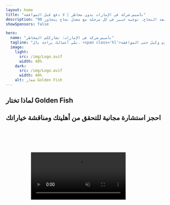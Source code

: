 ```yaml
---
layout: home
title: "تأسيس شركة في الإمارات بدون مخاطر | لا دفع قبل الموافقة"
description: "نموذج ثوري لتأسيس الشركات في الإمارات: تدفع فقط بعد النجاح. توجيه خبير في كل مرحلة مع معدل نجاح يتجاوز 90٪."
showSponsors: false

hero:
  name: "تأسيس شركة في الإمارات: نشارككم المخاطر"
  tagline: "نمّي أعمالك براحة بال. <span class='hl'>لا رسوم وكيل حتى الموافقة</span>. لا نحصل على أجرنا حتى تحصل على النتائج."
  image:
    light:
      src: /img/Logo.avif
      width: 40%
    dark:
      src: /img/Logo.avif
      width: 40%
    alt: شعار Golden Fish
---
```


<FeatureBlock :card="{
  title: 'مزاياك — مسؤوليتنا',
  details: 'تقدم دولة الإمارات العديد من المزايا لرواد الأعمال والمستثمرين الدوليين الباحثين عن بيئة أعمال مواتية. \n\n* معدلات ضريبية منخفضة: 9٪ ضريبة شركات و5٪ ضريبة قيمة مضافة بدون ضريبة دخل شخصية\n* ملكية أجنبية 100٪: تحكم كامل في شركتك بدون شركاء محليين\n* لا قيود على العملات: تحويل الأرباح وتبادل العملات بدون قيود\n\n[عرض القائمة الكاملة](/uae-business/company-registration/benefits-problems#benefits-of-doing-business-in-the-uae)',
  link: '/uae-business/company-registration/benefits-problems#benefits-of-doing-business-in-the-uae',
  src: {
    light: '/img/iStock-2051326997.avif',
    dark: '/img/iStock-1448478309.jpg',
    width: '100%'
  },
  inversion: false
}" />

<FeatureBlock :card="{
  title: 'التحديات التي نواجهها معاً',
  details: 'رغم المزايا العديدة التي تقدمها الإمارات، يجب على الشركات أن تدرك التحديات المحتملة عند تأسيس عملياتها. \n\n* بيئة تنظيمية معقدة: لوائح مختلفة عبر الإمارات والمناطق الحرة\n* متطلبات الوجود الاقتصادي: حاجة لموظفين محليين ومكتب فعلي لبعض الأنشطة\n* تكاليف أولية مرتفعة: رسوم التسجيل والوثائق وإيجارات المكاتب الإلزامية\n\n[عرض القائمة الكاملة](/uae-business/company-registration/benefits-problems#disadvantages-of-doing-business-in-the-uae)',
  link: '/uae-business/company-registration/benefits-problems#disadvantages-of-doing-business-in-the-uae',
  src: {
    light: '/img/iStock-1299393716.avif',
    dark: '/img/iStock-2149731304.avif',
    width: '100%'
  },
  inversion: true
}" />

<FeatureBlock :card="{
  title: 'دعم كامل: خطوة بخطوة معك',
  details: 'دليل كامل لتأسيس الشركات في **Free Zone والـ Offshore والـ Mainland والفروع**. \n\n* ملكية أجنبية 100٪ متاحة في Free Zones والـ Mainland\n* معدلات ضريبية منخفضة - 9٪ ضريبة شركات فقط\n* لا قيود على العملات - سهولة إعادة رأس المال\n\n[اعرف المزيد](/uae-business/company-registration/overview)',
  link: '/uae-business/company-registration/overview',
  src: {
    light: '/video/iStock-1204982076.mp4',
    dark: '/video/iStock-1269162753.mp4',
    width: '100%'
  },
  inversion: false
}" />

<FeatureCards :features="[
  {
    title: 'فتح الحساب المصرفي',
    details: 'افتح حسابات مصرفية تجارية أو شخصية **بسهولة** مع البنوك الإماراتية الموثوقة.',
    items: [
      'خدمات PRO شاملة للموافقات الحكومية',
      'إعداد حزمة مصرفية كاملة',
      'معدل نجاح 96٪'
    ],
    linkText: 'اعرف المزيد',
    link: '/uae-business/offer/banking/',
    icon: {
      light: '/img/iStock-2153786564.avif',
      dark: '/img/iStock-2166793628.avif',
      alt: 'الخدمات المصرفية'
    }
  },
  {
    title: 'التأشيرة الذهبية والإقامة',
    details: 'احصل على **Golden Visa** الإماراتية للإقامة طويلة الأمد بعملية تقديم سلسة.',
    items: [
      '**لا حاجة لدخول الإمارات كل 6 أشهر**',
      'صلاحية 10 سنوات مع إمكانية التجديد عند استيفاء الشروط المؤهلة',
      'معدل نجاح 92٪'
    ],
    linkText: 'اعرف المزيد',
    link: '/uae-business/offer/golden-visa/',
    icon: {
      light: '/img/iStock-1312241253.avif',
      dark: '/img/ILONMASKID.webp',
      alt: 'خدمات التأشيرات'
    }
  },
  {
    title: 'اكتشف المزيد من خدماتنا للشركات',
    details: '',
    items: [],
    linkText: 'اعرف المزيد',
    link: '../../company-registration/insights/incorporation-steps',
    icon: {
      light: '/img/iStock-473502112.avif',
      dark: '/img/iStock-1160827423.avif',
      alt: 'خدمات إضافية'
    }
  }
]" />

## لماذا تختار Golden Fish

<BenefitsList :features="[
  {
    icon: '🏢',
    title: 'خبرة محلية في الإمارات',
    text: 'متخصصون متفانون في دبي يقدمون إرشادات خبيرة في كل خطوة من العملية.'
  },
  {
    icon: '📊',
    title: 'معدل نجاح مثبت',
    text: 'معدل موافقة يتجاوز 90٪ مع مئات التأشيرات والحسابات المصرفية وتسجيلات الشركات الصادرة من خلال معالجتنا المتميزة.'
  },
  {
    icon: '💸',
    title: '**رسوم مبنية على النجاح**',
    text: '[الدفع فقط بعد الموافقة](/uae-business/benefits/success-based-fees). شفافية كاملة بدون تكاليف خفية.'
  },
]" />

## احجز استشارة مجانية للتحقق من أهليتك ومناقشة خياراتك

<video  autoplay muted playsinline style="padding: 80px" >
  <source src="/img/iStock-2185906461.mp4" type="video/mp4">
</video>

<ContactFormModal 
  formName="Golden Visa [offer]" 
  buttonText="احصل على استشارة مجانية" 
  categoryLabel="مستوى الدعم المطلوب: *" 
  categoryPlaceholderText="اختر مستوى الدعم المناسب لك"
  messageLabel="ساعدنا في التحضير لاستشارتك (موصى به)"
  messagePlaceholderText="أخبرنا عن تفضيلاتك، وأفراد عائلتك، والجدول الزمني، أو أي أسئلة محددة"
  :services="[
  'أساسي — المستندات الأساسية والاستشارات فقط',
  'قياسي — وثائق كاملة وتوجيه خلال المراحل الرئيسية',
  'شامل — إدارة كاملة للعملية مع حد أدنى من المشاركة منك',
  'مخصص — بحاجة لمناقشة تفاصيل محددة ومتطلبات خاصة',
  ]"/>

<!-- <ImageGrid :images="[
  { src: '/img/ILONMASKID.webp', href: './immigration.md', alt: 'الهجرة إلى الإمارات' },
  { src: '/img/ILONMASKID.webp', href: './immigration.md', alt: 'الهجرة إلى الإمارات' },
]"/> -->